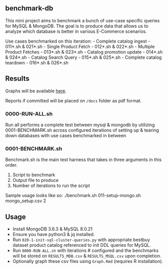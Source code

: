 ## benchmark-db

This mini project aims to benchmark a bunch of use-case specific queries for MySQL & MongoDB. The goal is to produce data that allows us to analyze which database is better in various E-Commerce scenarios.

Use cases benchmarked on this iteration:
    - Complete catalog ingest - 011*.sh & 021*.sh
    - Single Product Fetch - 012*.sh & 022*.sh
    - Multiple Product Fetches - 013*.sh & 023*.sh
    - Catalog promotion update - 014*.sh & 024*.sh
    - Catalog Search Query - 015*.sh & 025*.sh
    - Complete catalog teardown - 016*.sh & 026*.sh

## Results

Graphs will be available [here](https://github.com/ankitgyawali/benchmark-db/blob/master/Graph.md).

Reports if committed will be placed on `/docs` folder as pdf format.

### 0000-RUN-ALL.sh

Run all performs a complete test between mysql & mongodb by utilizing 0001-BENCHMARK.sh across configured iterations of setting up & tearing down databases with use cases benchmarked in between

### 0001-BENCHMARK.sh

Benchmark.sh is the main test harness that takes in three arguments in this order.
1. Script to benchmark
2. Output file to produce
3. Number of iterations to run the script

Sample usage looks like so:  ./benchmark.sh 011-setup-mongo.sh mongo_setup.csv 2


## Usage 
- Install MongoDB 3.6.3 & MySQL 8.0.21
- Ensure you have python3 & jq installed.
- Run `020-1-init-sql-cluster-queries.py` with appropriate bestbuy dataset product catalog referenced to init DDL queries for MySQL.
- Run `0000-RUN-ALL.sh` with iterations # configured and the benchmarks will be stored on `RESULTS_MDB.csv` & `RESULTS_MSQL.csv` upon completion.
- Optionally graph these csv files using `Graph.Rmd` (requires R installation). 
